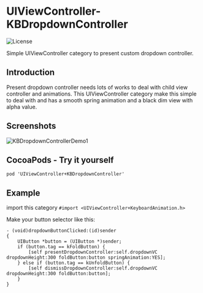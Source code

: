 UIViewController-KBDropdownController
==================================
![License](http://img.shields.io/badge/license-MIT-green.svg?style=flat)

Simple UIViewController category to present custom dropdown controller.

## Introduction
Present dropdown controller needs lots of works to deal with child view controller and animations. This UIViewController category make this simple to deal with and has a smooth spring animation and a black dim view with alpha value.

## Screenshots
![KBDropdownControllerDemo1](https://cloud.githubusercontent.com/assets/2702996/8025385/2fe4b588-0d87-11e5-95c8-ae1c187bb5b2.png)

## CocoaPods - Try it yourself
`pod 'UIViewController+KBDropdownController'`

## Example
import this category
`#import <UIViewController+KeyboardAnimation.h>`

Make your button selector like this:
```
- (void)dropdownButtonClicked:(id)sender
{
    UIButton *button = (UIButton *)sender;
    if (button.tag == kFoldButton) {
        [self presentDropdownController:self.dropdownVC dropdownHeight:300 foldButton:button springAnimation:YES];
    } else if (button.tag == kUnfoldButton) {
        [self dismissDropdownController:self.dropdownVC dropdownHeight:300 foldButton:button];
    }
}
```
